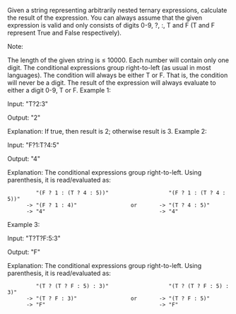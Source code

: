 Given a string representing arbitrarily nested ternary expressions, calculate the result of the expression. You can always assume that the given expression is valid and only consists of digits 0-9, ?, :, T and F (T and F represent True and False respectively).

Note:

The length of the given string is ≤ 10000.
Each number will contain only one digit.
The conditional expressions group right-to-left (as usual in most languages).
The condition will always be either T or F. That is, the condition will never be a digit.
The result of the expression will always evaluate to either a digit 0-9, T or F.
Example 1:

Input: "T?2:3"

Output: "2"

Explanation: If true, then result is 2; otherwise result is 3.
Example 2:

Input: "F?1:T?4:5"

Output: "4"

Explanation: The conditional expressions group right-to-left. Using parenthesis, it is read/evaluated as:

             "(F ? 1 : (T ? 4 : 5))"                   "(F ? 1 : (T ? 4 : 5))"
          -> "(F ? 1 : 4)"                 or       -> "(T ? 4 : 5)"
          -> "4"                                    -> "4"

Example 3:

Input: "T?T?F:5:3"

Output: "F"

Explanation: The conditional expressions group right-to-left. Using parenthesis, it is read/evaluated as:

             "(T ? (T ? F : 5) : 3)"                   "(T ? (T ? F : 5) : 3)"
          -> "(T ? F : 3)"                 or       -> "(T ? F : 5)"
          -> "F"                                    -> "F"
